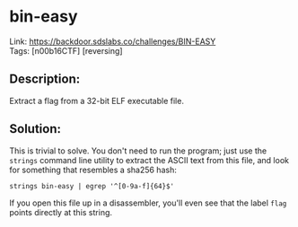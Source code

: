 bin-easy
========

Link: https://backdoor.sdslabs.co/challenges/BIN-EASY \
Tags: [n00b16CTF] [reversing]

Description:
------------

Extract a flag from a 32-bit ELF executable file.

Solution:
---------

This is trivial to solve. You don't need to run the program; just use the `strings` command line utility to extract the ASCII text from this file, and look for something that resembles a sha256 hash:

```
strings bin-easy | egrep '^[0-9a-f]{64}$'
```

If you open this file up in a disassembler, you'll even see that the label `flag` points directly at this string.
